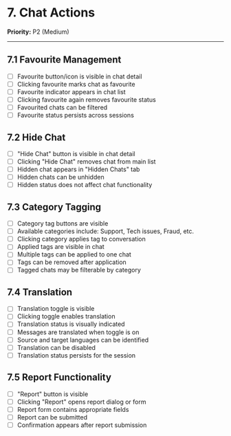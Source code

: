 # 7. Chat Actions

**Priority:** P2 (Medium)

---

## 7.1 Favourite Management

- [ ] Favourite button/icon is visible in chat detail
- [ ] Clicking favourite marks chat as favourite
- [ ] Favourite indicator appears in chat list
- [ ] Clicking favourite again removes favourite status
- [ ] Favourited chats can be filtered
- [ ] Favourite status persists across sessions

## 7.2 Hide Chat

- [ ] "Hide Chat" button is visible in chat detail
- [ ] Clicking "Hide Chat" removes chat from main list
- [ ] Hidden chat appears in "Hidden Chats" tab
- [ ] Hidden chats can be unhidden
- [ ] Hidden status does not affect chat functionality

## 7.3 Category Tagging

- [ ] Category tag buttons are visible
- [ ] Available categories include: Support, Tech issues, Fraud, etc.
- [ ] Clicking category applies tag to conversation
- [ ] Applied tags are visible in chat
- [ ] Multiple tags can be applied to one chat
- [ ] Tags can be removed after application
- [ ] Tagged chats may be filterable by category

## 7.4 Translation

- [ ] Translation toggle is visible
- [ ] Clicking toggle enables translation
- [ ] Translation status is visually indicated
- [ ] Messages are translated when toggle is on
- [ ] Source and target languages can be identified
- [ ] Translation can be disabled
- [ ] Translation status persists for the session

## 7.5 Report Functionality

- [ ] "Report" button is visible
- [ ] Clicking "Report" opens report dialog or form
- [ ] Report form contains appropriate fields
- [ ] Report can be submitted
- [ ] Confirmation appears after report submission

